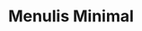 ---
layout: archive-categories
title: Menulis Minimal
slug: menulis-minimal
menu: false
submenu: false
order: 2
description: >
  "Menulis Minimal, merupakan projek menulis minimal atau minimal menulis, apapun tulisannya/artikel/opini/asumsi bahkan puisi."
---
